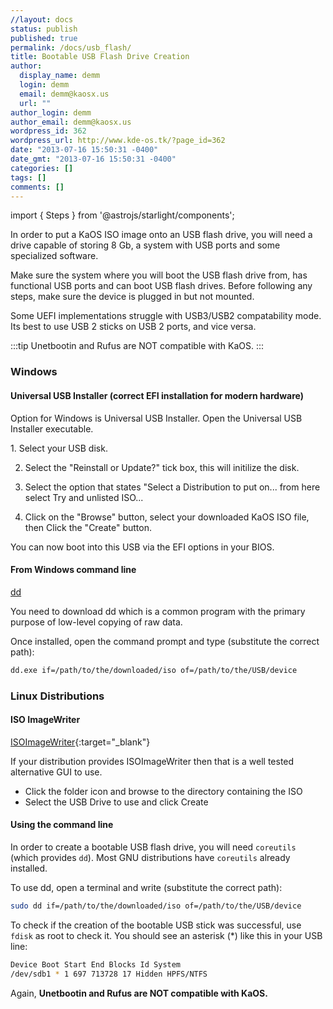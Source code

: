 ```yaml
---
//layout: docs
status: publish
published: true
permalink: /docs/usb_flash/
title: Bootable USB Flash Drive Creation
author:
  display_name: demm
  login: demm
  email: demm@kaosx.us
  url: ""
author_login: demm
author_email: demm@kaosx.us
wordpress_id: 362
wordpress_url: http://www.kde-os.tk/?page_id=362
date: "2013-07-16 15:50:31 -0400"
date_gmt: "2013-07-16 15:50:31 -0400"
categories: []
tags: []
comments: []
---
```


import { Steps } from '@astrojs/starlight/components';

In order to put a KaOS ISO image onto an USB flash drive, you will need a drive capable of storing 8 Gb, a system with USB ports and some specialized software.

Make sure the system where you will boot the USB flash drive from, has functional USB ports and can boot USB flash drives. Before following any steps, make sure the device is plugged in but not mounted.

Some UEFI implementations struggle with USB3/USB2 compatability mode. Its best to use USB 2 sticks on USB 2 ports, and vice versa.

:::tip
Unetbootin and Rufus are NOT compatible with KaOS.
:::

### Windows

#### Universal USB Installer (correct EFI installation for modern hardware)

Option for Windows is Universal USB Installer. Open the Universal USB Installer executable.

<Steps>
1. Select your USB disk.

2. Select the "Reinstall or Update?" tick box, this will initilize the disk.

3. Select the option that states "Select a Distribution to put on... from here select Try and unlisted ISO...

4. Click on the "Browse" button, select your downloaded KaOS ISO file, then Click the "Create" button.
   </Steps>

You can now boot into this USB via the EFI options in your BIOS.

#### From Windows command line

[dd](http://www.chrysocome.net/downloads/dd-0.5.zip)

You need to download dd which is a common program with the primary purpose of low-level copying of raw data.

Once installed, open the command prompt and type (substitute the correct path):

```sh
dd.exe if=/path/to/the/downloaded/iso of=/path/to/the/USB/device
```

### Linux Distributions

#### ISO ImageWriter

[ISOImageWriter](https://apps.kde.org/isoimagewriter/){:target="\_blank"}

If your distribution provides ISOImageWriter then that is a well tested alternative GUI to use.

- Click the folder icon and browse to the directory containing the ISO
- Select the USB Drive to use and click Create

#### Using the command line

In order to create a bootable USB flash drive, you will need `coreutils` (which provides `dd`). Most GNU distributions have `coreutils` already installed.

To use dd, open a terminal and write (substitute the correct path):

```sh
sudo dd if=/path/to/the/downloaded/iso of=/path/to/the/USB/device
```

To check if the creation of the bootable USB stick was successful, use `fdisk` as root to check it. You should see an asterisk (\*) like this in your USB line:

```sh
Device Boot Start End Blocks Id System
/dev/sdb1 * 1 697 713728 17 Hidden HPFS/NTFS
```

Again, **Unetbootin and Rufus are NOT compatible with KaOS.**
